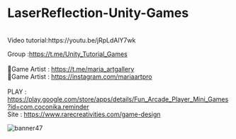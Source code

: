 # LaserReflection-Unity-Games
<br />
Video tutorial:https://youtu.be/jRpLdAlY7wk<br />

Group :https://t.me/Unity_Tutorial_Games<br /><br />
🎨Game Artist : https://t.me/maria_artgallery<br />
🎨Game Artist : https://instagram.com/mariaartpro  <br /><br />
PLAY : https://play.google.com/store/apps/details/Fun_Arcade_Player_Mini_Games?id=com.coconika.reminder<br />
Site : https://www.rarecreativities.com/game-design <br />


![banner47](https://user-images.githubusercontent.com/83016119/221941194-6040a854-2fe6-4449-a395-5790b678a2d9.png)
